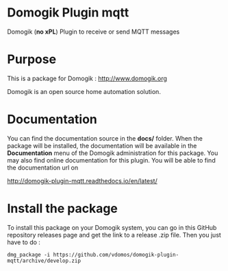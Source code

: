 # Domogik Plugin mqtt

Domogik (**no xPL**) Plugin to receive or send MQTT messages


# Purpose

This is a package for Domogik : http://www.domogik.org

Domogik is an open source home automation solution.


# Documentation 

You can find the documentation source in the **docs/** folder. When the package will be installed, the documentation will be available in the **Documentation** menu of the Domogik administration for this package.
You may also find online documentation for this plugin. You will be able to find the documentation url on 

http://domogik-plugin-mqtt.readthedocs.io/en/latest/


# Install the package

To install this package on your Domogik system, you can go in this GitHub repository releases page and get the link to a release .zip file. Then you just have to do :

    dmg_package -i https://github.com/vdomos/domogik-plugin-mqtt/archive/develop.zip

    
